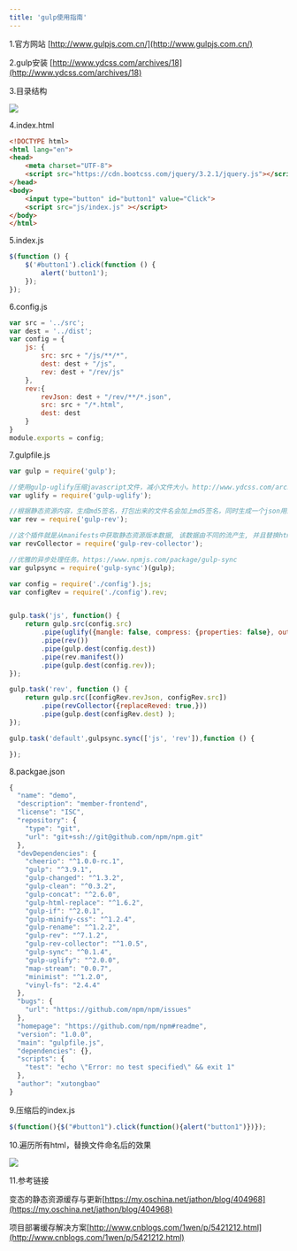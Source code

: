 ```yaml
---
title: 'gulp使用指南'
---   
```

1.官方网站 [http://www.gulpjs.com.cn/](http://www.gulpjs.com.cn/)

2.gulp安装 [http://www.ydcss.com/archives/18](http://www.ydcss.com/archives/18)

3.目录结构

![](https://img-blog.csdn.net/20170905105414398?watermark/2/text/aHR0cDovL2Jsb2cuY3Nkbi5uZXQveHV0b25nYmFv/font/5a6L5L2T/fontsize/400/fill/I0JBQkFCMA/dissolve/70/gravity/Center)

4.index.html

```html
<!DOCTYPE html>
<html lang="en">
<head>
    <meta charset="UTF-8">
    <script src="https://cdn.bootcss.com/jquery/3.2.1/jquery.js"></script>
</head>
<body>
    <input type="button" id="button1" value="Click">
    <script src="js/index.js" ></script>
</body>
</html>
```

5.index.js

```javascript
$(function () {
    $('#button1').click(function () {
        alert('button1');
    });
});
```

6.config.js

```javascript
var src = '../src';
var dest = '../dist';
var config = {
    js: {
        src: src + "/js/**/*",
        dest: dest + "/js",
        rev: dest + "/rev/js"
    },
    rev:{
        revJson: dest + "/rev/**/*.json",
        src: src + "/*.html",
        dest: dest
    }
}
module.exports = config;
```
  

7.gulpfile.js

```javascript
var gulp = require('gulp');

//使用gulp-uglify压缩javascript文件，减小文件大小。http://www.ydcss.com/archives/54
var uglify = require('gulp-uglify');

//根据静态资源内容，生成md5签名，打包出来的文件名会加上md5签名，同时生成一个json用来保存文件名路径对应关系。http://www.cnblogs.com/1wen/p/5421212.html
var rev = require('gulp-rev');

//这个插件就是从manifests中获取静态资源版本数据, 该数据由不同的流产生, 并且替换html中的链接。 http://blog.csdn.net/hayleyxia/article/details/46969711
var revCollector = require('gulp-rev-collector');

//优雅的异步处理任务。https://www.npmjs.com/package/gulp-sync
var gulpsync = require('gulp-sync')(gulp);

var config = require('./config').js;
var configRev = require('./config').rev;


gulp.task('js', function() {
    return gulp.src(config.src)
        .pipe(uglify({mangle: false, compress: {properties: false}, output: {quote_keys: true}}))
        .pipe(rev())
        .pipe(gulp.dest(config.dest))
        .pipe(rev.manifest())
        .pipe(gulp.dest(config.rev));
});

gulp.task('rev', function () {
    return gulp.src([configRev.revJson, configRev.src])
        .pipe(revCollector({replaceReved: true,}))
        .pipe(gulp.dest(configRev.dest) );
});

gulp.task('default',gulpsync.sync(['js', 'rev']),function () {

});
```
  

8.packgae.json
```javascript
{
  "name": "demo",
  "description": "member-frontend",
  "license": "ISC",
  "repository": {
    "type": "git",
    "url": "git+ssh://git@github.com/npm/npm.git"
  },
  "devDependencies": {
    "cheerio": "^1.0.0-rc.1",
    "gulp": "^3.9.1",
    "gulp-changed": "^1.3.2",
    "gulp-clean": "^0.3.2",
    "gulp-concat": "^2.6.0",
    "gulp-html-replace": "^1.6.2",
    "gulp-if": "^2.0.1",
    "gulp-minify-css": "^1.2.4",
    "gulp-rename": "^1.2.2",
    "gulp-rev": "^7.1.2",
    "gulp-rev-collector": "^1.0.5",
    "gulp-sync": "^0.1.4",
    "gulp-uglify": "^2.0.0",
    "map-stream": "0.0.7",
    "minimist": "^1.2.0",
    "vinyl-fs": "2.4.4"
  },
  "bugs": {
    "url": "https://github.com/npm/npm/issues"
  },
  "homepage": "https://github.com/npm/npm#readme",
  "version": "1.0.0",
  "main": "gulpfile.js",
  "dependencies": {},
  "scripts": {
    "test": "echo \"Error: no test specified\" && exit 1"
  },
  "author": "xutongbao"
}
```

9.压缩后的index.js

```javascript
$(function(){$("#button1").click(function(){alert("button1")})});
```

10.遍历所有html，替换文件命名后的效果

![](https://img-blog.csdn.net/20170905110148379?watermark/2/text/aHR0cDovL2Jsb2cuY3Nkbi5uZXQveHV0b25nYmFv/font/5a6L5L2T/fontsize/400/fill/I0JBQkFCMA/dissolve/70/gravity/Center)

11.参考链接

变态的静态资源缓存与更新[https://my.oschina.net/jathon/blog/404968](https://my.oschina.net/jathon/blog/404968)

项目部署缓存解决方案[http://www.cnblogs.com/1wen/p/5421212.html](http://www.cnblogs.com/1wen/p/5421212.html)